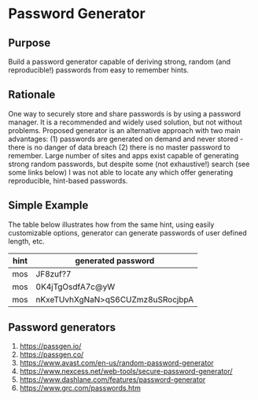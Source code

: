 # Password Generator

## Purpose

Build a password generator capable of deriving strong, random (and reproducible!) passwords from easy to remember hints.

## Rationale

One way to securely store and share passwords is by using a password manager. It is a recommended and widely used solution,
but not without problems. Proposed generator is an alternative approach with two main advantages:
(1) passwords are generated on demand and never stored - there is no danger of data breach (2) there is no master password to remember.
Large number of sites and apps exist capable of generating strong random passwords,
but despite some (not exhaustive!) search (see some links below) I was not able to locate any which offer generating reproducible, hint-based passwords.

## Simple Example

The table below illustrates how from the same hint, using easily customizable options, generator can generate passwords of user defined length, etc.

| hint | generated password |
| -----|------------------- |
| mos  | JF8zuf?7 |
| mos  | 0K4jTgOsdfA7c@yW |
| mos  | nKxeTUvhXgNaN>qS6CUZmz8uSRocjbpA |


## Password generators

1. https://passgen.io/
1. https://passgen.co/
1. https://www.avast.com/en-us/random-password-generator
1. https://www.nexcess.net/web-tools/secure-password-generator/
1. https://www.dashlane.com/features/password-generator
1. https://www.grc.com/passwords.htm


